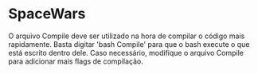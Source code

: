 # SpaceWars

O arquivo Compile deve ser utilizado na hora de compilar o código mais rapidamente.
Basta digitar 'bash Compile' para que o bash execute o que está escrito dentro dele.
Caso necessário, modifique o arquivo Compile para adicionar mais flags de compilação.
